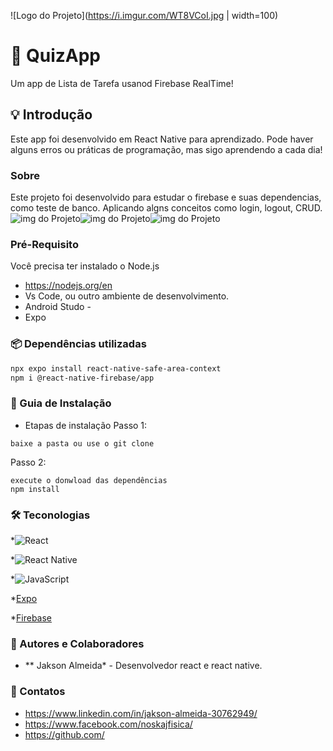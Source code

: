 ![Logo do Projeto](https://i.imgur.com/WT8VCoI.jpg | width=100)

#  📱 QuizApp
Um app de Lista de Tarefa usanod Firebase RealTime!

## 💡 Introdução
Este app foi desenvolvido em React Native para aprendizado.
Pode haver alguns erros ou práticas de programação, mas sigo aprendendo a cada dia!

### Sobre
Este projeto foi desenvolvido para estudar o firebase e suas dependencias, como teste de banco.
Aplicando algns conceitos como login, logout, CRUD.
![img do Projeto](https://i.imgur.com/7qqyXst.jpg)![img do Projeto](https://i.imgur.com/xrjXJcO.jpg)![img do Projeto](https://i.imgur.com/m45RwpH.jpg)

### Pré-Requisito
Você precisa ter instalado o Node.js
* https://nodejs.org/en
* Vs Code, ou outro ambiente de desenvolvimento.
* Android Studo -
* Expo

### 📦 Dependências utilizadas 
```bash
npx expo install react-native-safe-area-context
npm i @react-native-firebase/app
```

### 🚀 Guia de Instalação
- Etapas de instalação
Passo 1:
```
baixe a pasta ou use o git clone
```
Passo 2:
```
execute o donwload das dependências
npm install
```

### 🛠️ Teconologias
*![React](https://img.shields.io/badge/react-%2320232a.svg?style=for-the-badge&logo=react&logoColor=%2361DAFB)

*![React Native](https://img.shields.io/badge/react_native-%2320232a.svg?style=for-the-badge&logo=react&logoColor=%2361DAFB)

*![JavaScript](https://img.shields.io/badge/javascript-%23323330.svg?style=for-the-badge&logo=javascript&logoColor=%23F7DF1E)

*[Expo](https://docs.expo.dev/)

*[Firebase](https://rnfirebase.io/)

### 🧠 Autores e Colaboradores
* ** Jakson Almeida* - Desenvolvedor react e react native.

### 🔗 Contatos
* https://www.linkedin.com/in/jakson-almeida-30762949/
* https://www.facebook.com/noskajfisica/
* https://github.com/
